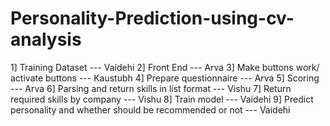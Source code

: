 # Personality-Prediction-using-cv-analysis

1] Training Dataset --- Vaidehi
2] Front End --- Arva
3] Make buttons work/ activate buttons --- Kaustubh
4] Prepare questionnaire --- Arva
5] Scoring --- Arva
6] Parsing and return skills in list format --- Vishu
7] Return required skills by company --- Vishu
8] Train model ---  Vaidehi
9] Predict personality and whether should be recommended or not --- Vaidehi
